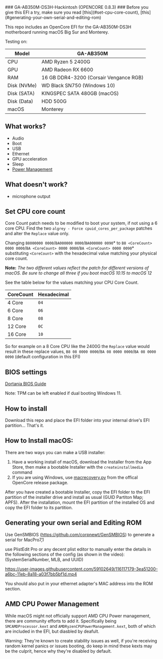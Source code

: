 <?xml version="1.0" encoding="UTF-8"?>
<!DOCTYPE plist PUBLIC "-//Apple//DTD PLIST 1.0//EN" "http://www.apple.com/DTDs/PropertyList-1.0.dtd">
<plist version="1.0">
<dict>
	<key>### GA-AB350M-DS3H-Hackintosh (OPENCORE 0.8.3)</key>
	<string>
### Before you give this EFI a try, make sure you read [this](#set-cpu-core-count), [this](#generating-your-own-serial-and-editing-rom)

This repo includes an OpenCore EFI for the GA-AB350M-DS3H motherboard running macOS Big Sur and Monterey.

Testing on:

Model | GA-AB350M
------------- | ---------------
CPU | AMD Ryzen 5 2400G
GPU | AMD Radeon RX 6600
RAM | 16 GB DDR4-3200 (Corsair Vengance RGB)
Disk (NVMe) | WD Black SN750 (Windows 10)
Disk (SATA) | KINGSPEC SATA 480GB (macOS)
Disk (Data) | HDD 500G
macOS | Monterey

## What works?

- Audio
- Boot
- USB
- Ethernet
- GPU acceleration
- Sleep
- [Power Management](#AMD-CPU-Power-Management)

## What doesn't work?

- microphone output

## Set CPU core count

Core Count patch needs to be modified to boot your system, if not using a 6 core CPU. Find the two `algrey - Force cpuid_cores_per_package` patches and alter the `Replace` value only.

Changing `B8000000 0000`/`BA000000 0000`/`BA000000 0090`* to `B8 <CoreCount> 0000 0000`/`BA <CoreCount> 0000 0000`/`BA <CoreCount> 0000 0090`* substituting `<CoreCount>` with the hexadecimal value matching your physical core count.

**Note:** *The two different values reflect the patch for different versions of macOS. Be sure to change all three if you boot macOS 10.15 to macOS 12*

See the table below for the values matching your CPU Core Count.

| CoreCount | Hexadecimal |
|--------|---------|
|   4 Core  | `04` |
|   6 Core  | `06` |
|   8 Core  | `08` |
|   12 Core | `0C` |
|   16 Core | `10` |

  So for example on a 8 Core CPU like the 2400G the `Replace` value would result in these replace values, `B8 08 0000 0000`/`BA 08 0000 0000`/`BA 08 0000 0090` (default configuration in this EFI)

## BIOS settings

[Dortania BIOS Guide](https://dortania.github.io/OpenCore-Install-Guide/AMD/zen.html#amd-bios-settings)

Note: TPM can be left enabled if dual booting Windows 11.

## How to install

Download this repo and place the EFI folder into your internal drive's EFI partition... That's it.

## How to Install macOS:

There are two ways you can make a USB installer:

1. Have a working install of macOS, download the Installer from the App Store, then make a bootable Installer with the `createinstallmedia` command
2. If you are using Windows, use [macrecovery.py](https://dortania.github.io/OpenCore-Install-Guide/installer-guide/winblows-install.html) from the offical OpenCore release package.

After you have created a bootable Installer, copy the EFI folder to the EFI partition of the installer drive and install as usual (GUID Partiton Map; APFS). After the installation, mount the EFI partition of the installed OS and copy the EFI folder to its partition.

## Generating your own serial and Editing ROM

Use GenSMBIOS (https://github.com/corpnewt/GenSMBIOS) to generate a serial for MacPro7,1

use PlistEdit Pro or any decent plist editor to manually enter the details in the following sections of the config (as shown in the video): (SystemSerialNumber, MLB, and UUID)

https://user-images.githubusercontent.com/59102649/116117179-3ea51200-a6bc-11eb-8a18-a03f7bb5bf1d.mp4

You should also put in your ethernet adapter's MAC address into the ROM section.

## AMD CPU Power Management

While macOS might not officially support AMD CPU Power management, there are community efforts to add it. Specifically being `SMCAMDProcessor.kext` and `AMDRyzenCPUPowerManagement.kext`, both of which are included in the EFI, but diasbled by deafult.

Warning: They're known to create stability issues as well, if you're receiving random kernel panics or issues booting, do keep in mind these kexts may be the culprit, hence why they're disabled by default.

</string>
</dict>
</plist>
